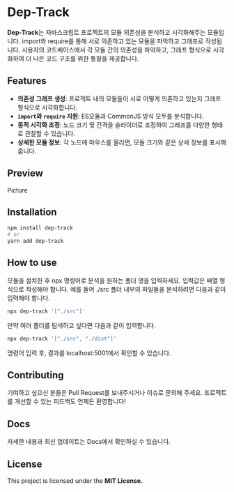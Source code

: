 # Dep-Track

**Dep-Track**는 자바스크립트 프로젝트의 모듈 의존성을 분석하고 시각화해주는 모듈입니다. import와 require를 통해 서로 의존하고 있는 모듈을 파악하고 그래프로 작성됩니다. 사용자의 코드베이스에서 각 모듈 간의 의존성을 파악하고, 그래프 형식으로 시각화하여 더 나은 코드 구조를 위한 통찰을 제공합니다.

## Features

- **의존성 그래프 생성**: 프로젝트 내의 모듈들이 서로 어떻게 의존하고 있는지 그래프 형식으로 시각화합니다.
- **`import`와 `require` 지원**: ES모듈과 CommonJS 방식 모두를 분석합니다.
- **동적 시각화 조정**: 노드 크기 및 간격을 슬라이더로 조정하여 그래프를 다양한 형태로 관찰할 수 있습니다.
- **상세한 모듈 정보**: 각 노드에 마우스를 올리면, 모듈 크기와 같은 상세 정보를 표시해줍니다.

## Preview

Picture

## Installation

```bash
npm install dep-track
# or
yarn add dep-track
```

## How to use

모듈을 설치한 후 npx 명령어로 분석을 원하는 폴더 명을 입력하세요. 입력값은 배열 형식으로 작성해야 합니다. 예를 들어 ./src 폴더 내부의 파일들을 분석하려면 다음과 같이 입력해야 합니다.

```bash
npx dep-track '["./src"]'
```

만약 여러 폴더를 탐색하고 싶다면 다음과 같이 입력합니다.

```bash
npx dep-track '["./src", "./dist"]'
```

명령어 입력 후, 결과를 localhost:5001에서 확인할 수 있습니다.

## Contributing

기여하고 싶으신 분들은 Pull Request를 보내주시거나 이슈로 문의해 주세요. 프로젝트를 개선할 수 있는 피드백도 언제든 환영합니다!

## Docs

자세한 내용과 최신 업데이트는 Docs에서 확인하실 수 있습니다.

## License

This project is licensed under the **MIT License.**
